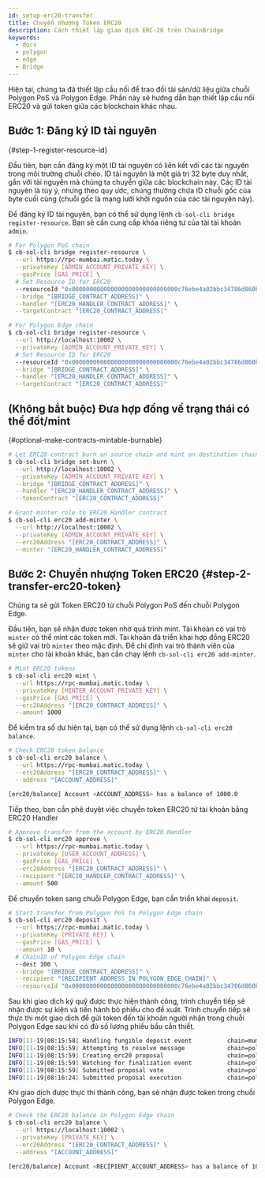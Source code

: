 ```yaml
---
id: setup-erc20-transfer
title: Chuyển nhượng Token ERC20
description: Cách thiết lập giao dịch ERC-20 trên ChainBridge
keywords:
  - docs
  - polygon
  - edge
  - Bridge
---
```


Hiện tại, chúng ta đã thiết lập cầu nối để trao đổi tài sản/dữ liệu giữa chuỗi Polygon PoS và Polygon Edge.
 Phần này sẽ hướng dẫn bạn thiết lập cầu nối ERC20 và gửi token giữa các blockchain khác nhau.


## Bước 1: Đăng ký ID tài nguyên
 {#step-1-register-resource-id}

Đầu tiên, bạn cần đăng ký một ID tài nguyên có liên kết với các tài nguyên trong môi trường chuỗi chéo.
 ID tài nguyên là một giá trị 32 byte duy nhất, gắn với tài nguyên mà chúng ta chuyển giữa các blockchain này.
 Các ID tài nguyên là tùy ý, nhưng theo quy ước, chúng thường chứa ID chuỗi gốc của byte cuối cùng (chuỗi gốc là mạng lưới khởi nguồn của các tài nguyên này).


Để đăng ký ID tài nguyên, bạn có thể sử dụng lệnh `cb-sol-cli bridge register-resource`. Bạn sẽ cần cung cấp khóa riêng tư của tài tài khoản `admin`.

```bash
# For Polygon PoS chain
$ cb-sol-cli bridge register-resource \
  --url https://rpc-mumbai.matic.today \
  --privateKey [ADMIN_ACCOUNT_PRIVATE_KEY] \
  --gasPrice [GAS_PRICE] \
  # Set Resource ID for ERC20
  --resourceId "0x000000000000000000000000000000c76ebe4a02bbc34786d860b355f5a5ce00" \
  --bridge "[BRIDGE_CONTRACT_ADDRESS]" \
  --handler "[ERC20_HANDLER_CONTRACT_ADDRESS]" \
  --targetContract "[ERC20_CONTRACT_ADDRESS]"

# For Polygon Edge chain
$ cb-sol-cli bridge register-resource \
  --url http://localhost:10002 \
  --privateKey [ADMIN_ACCOUNT_PRIVATE_KEY] \
  # Set Resource ID for ERC20
  --resourceId "0x000000000000000000000000000000c76ebe4a02bbc34786d860b355f5a5ce00" \
  --bridge "[BRIDGE_CONTRACT_ADDRESS]" \
  --handler "[ERC20_HANDLER_CONTRACT_ADDRESS]" \
  --targetContract "[ERC20_CONTRACT_ADDRESS]"
```

## (Không bắt buộc) Đưa hợp đồng về trạng thái có thể đốt/mint
 {#optional-make-contracts-mintable-burnable}


```bash
# Let ERC20 contract burn on source chain and mint on destination chain
$ cb-sol-cli bridge set-burn \
  --url http://localhost:10002 \
  --privateKey [ADMIN_ACCOUNT_PRIVATE_KEY] \
  --bridge "[BRIDGE_CONTRACT_ADDRESS]" \
  --handler "[ERC20_HANDLER_CONTRACT_ADDRESS]" \
  --tokenContract "[ERC20_CONTRACT_ADDRESS]"

# Grant minter role to ERC20 Handler contract
$ cb-sol-cli erc20 add-minter \
  --url http://localhost:10002 \
  --privateKey [ADMIN_ACCOUNT_PRIVATE_KEY] \
  --erc20Address "[ERC20_CONTRACT_ADDRESS]" \
  --minter "[ERC20_HANDLER_CONTRACT_ADDRESS]"
```

## Bước 2: Chuyển nhượng Token ERC20 {#step-2-transfer-erc20-token}

Chúng ta sẽ gửi Token ERC20 từ chuỗi Polygon PoS đến chuỗi Polygon Edge.


Đầu tiên, bạn sẽ nhận được token nhờ quá trình mint.
 Tài khoản có vai trò `minter` có thể mint các token mới.
 Tài khoản đã triển khai hợp đồng ERC20 sẽ giữ vai trò `minter` theo mặc định.
 Để chỉ định vai trò thành viên của `minter` cho tài khoản khác, bạn cần chạy lệnh `cb-sol-cli erc20 add-minter`.


```bash
# Mint ERC20 tokens
$ cb-sol-cli erc20 mint \
  --url https://rpc-mumbai.matic.today \
  --privateKey [MINTER_ACCOUNT_PRIVATE_KEY] \
  --gasPrice [GAS_PRICE] \
  --erc20Address "[ERC20_CONTRACT_ADDRESS]" \
  --amount 1000
```

Để kiểm tra số dư hiện tại, bạn có thể sử dụng lệnh `cb-sol-cli erc20 balance`.

```bash
# Check ERC20 token balance
$ cb-sol-cli erc20 balance \
  --url https://rpc-mumbai.matic.today \
  --erc20Address "[ERC20_CONTRACT_ADDRESS]" \
  --address "[ACCOUNT_ADDRESS]"

[erc20/balance] Account <ACCOUNT_ADDRESS> has a balance of 1000.0
```

Tiếp theo, bạn cần phê duyệt việc chuyển token ERC20 từ tài khoản bằng ERC20 Handler


```bash
# Approve transfer from the account by ERC20 Handler
$ cb-sol-cli erc20 approve \
  --url https://rpc-mumbai.matic.today \
  --privateKey [USER_ACCOUNT_ADDRESS] \
  --gasPrice [GAS_PRICE] \
  --erc20Address "[ERC20_CONTRACT_ADDRESS]" \
  --recipient "[ERC20_HANDLER_CONTRACT_ADDRESS]" \
  --amount 500
```

Để chuyển token sang chuỗi Polygon Edge, bạn cần triển khai `deposit`.


```bash
# Start transfer from Polygon PoS to Polygon Edge chain
$ cb-sol-cli erc20 deposit \
  --url https://rpc-mumbai.matic.today \
  --privateKey [PRIVATE_KEY] \
  --gasPrice [GAS_PRICE] \
  --amount 10 \
  # ChainID of Polygon Edge chain
  --dest 100 \
  --bridge "[BRIDGE_CONTRACT_ADDRESS]" \
  --recipient "[RECIPIENT_ADDRESS_IN_POLYGON_EDGE_CHAIN]" \
  --resourceId "0x000000000000000000000000000000c76ebe4a02bbc34786d860b355f5a5ce00"
```

Sau khi giao dịch ký quỹ được thực hiện thành công, trình chuyển tiếp sẽ nhận được sự kiện và tiến hành bỏ phiếu cho đề xuất. Trình chuyển tiếp sẽ thực thi một giao dịch để gửi token đến tài khoản người nhận trong chuỗi Polygon Edge sau khi có đủ số lượng phiếu bầu cần thiết.

```bash
INFO[11-19|08:15:58] Handling fungible deposit event          chain=mumbai dest=100 nonce=1
INFO[11-19|08:15:59] Attempting to resolve message            chain=polygon-edge type=FungibleTransfer src=99 dst=100 nonce=1 rId=000000000000000000000000000000c76ebe4a02bbc34786d860b355f5a5ce00
INFO[11-19|08:15:59] Creating erc20 proposal                  chain=polygon-edge src=99 nonce=1
INFO[11-19|08:15:59] Watching for finalization event          chain=polygon-edge src=99 nonce=1
INFO[11-19|08:15:59] Submitted proposal vote                  chain=polygon-edge tx=0x67a97849951cdf0480e24a95f59adc65ae75da23d00b4ab22e917a2ad2fa940d src=99 depositNonce=1 gasPrice=1
INFO[11-19|08:16:24] Submitted proposal execution             chain=polygon-edge tx=0x63615a775a55fcb00676a40e3c9025eeefec94d0c32ee14548891b71f8d1aad1 src=99 dst=100 nonce=1 gasPrice=5
```

Khi giao dịch được thực thi thành công, bạn sẽ nhận được token trong chuỗi Polygon Edge.

```bash
# Check the ERC20 balance in Polygon Edge chain
$ cb-sol-cli erc20 balance \
  --url https://localhost:10002 \
  --privateKey [PRIVATE_KEY] \
  --erc20Address "[ERC20_CONTRACT_ADDRESS]" \
  --address "[ACCOUNT_ADDRESS]"

[erc20/balance] Account <RECIPIENT_ACCOUNT_ADDRESS> has a balance of 10.0
```
